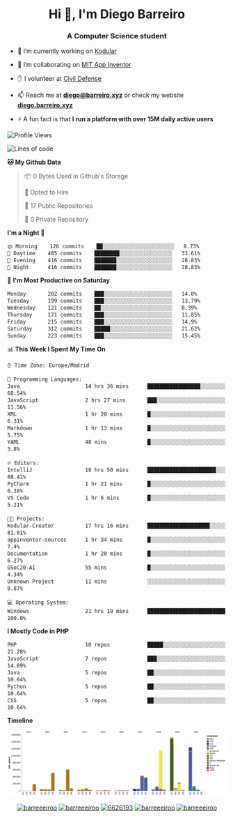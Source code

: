 <h1 align="center">Hi 👋, I'm Diego Barreiro</h1>
<h3 align="center">A Computer Science student</h3>

- 🔭 I’m currently working on [Kodular](https://www.kodular.io)

- 👯 I’m collaborating on [MIT App Inventor](https://github.com/mit-cml/appinventor-sources)

- ✋ I volunteer at [Civil Defense](https://proteccioncivil.sdc.gal)

- 📫 Reach me at **diego@barreiro.xyz** or check my website **[diego.barreiro.xyz](https://diego.barreiro.xyz)**

- ⚡ A fun fact is that **I run a platform with over 15M daily active users**

<!--START_SECTION:waka-->
![Profile Views](http://img.shields.io/badge/Profile%20Views-16-blue)

![Lines of code](https://img.shields.io/badge/From%20Hello%20World%20I%27ve%20Written-21.7%20million%20lines%20of%20code-blue)

**🐱 My Github Data** 

> 📦 0 Bytes Used in Github's Storage 
 > 
> 💼 Opted to Hire
 > 
> 📜 17 Public Repositories
 > 
> 🔑 0 Private Repository 
 > 
**I'm a Night 🦉** 

```text
🌞 Morning    126 commits    ██░░░░░░░░░░░░░░░░░░░░░░░   8.73% 
🌆 Daytime    485 commits    ████████░░░░░░░░░░░░░░░░░   33.61% 
🌃 Evening    416 commits    ███████░░░░░░░░░░░░░░░░░░   28.83% 
🌙 Night      416 commits    ███████░░░░░░░░░░░░░░░░░░   28.83%

```
📅 **I'm Most Productive on Saturday** 

```text
Monday       202 commits    ███░░░░░░░░░░░░░░░░░░░░░░   14.0% 
Tuesday      199 commits    ███░░░░░░░░░░░░░░░░░░░░░░   13.79% 
Wednesday    121 commits    ██░░░░░░░░░░░░░░░░░░░░░░░   8.39% 
Thursday     171 commits    ███░░░░░░░░░░░░░░░░░░░░░░   11.85% 
Friday       215 commits    ███░░░░░░░░░░░░░░░░░░░░░░   14.9% 
Saturday     312 commits    █████░░░░░░░░░░░░░░░░░░░░   21.62% 
Sunday       223 commits    ███░░░░░░░░░░░░░░░░░░░░░░   15.45%

```


📊 **This Week I Spent My Time On** 

```text
⌚︎ Time Zone: Europe/Madrid

💬 Programming Languages: 
Java                     14 hrs 36 mins      █████████████████░░░░░░░░   68.54% 
JavaScript               2 hrs 27 mins       ███░░░░░░░░░░░░░░░░░░░░░░   11.56% 
XML                      1 hr 20 mins        █░░░░░░░░░░░░░░░░░░░░░░░░   6.31% 
Markdown                 1 hr 13 mins        █░░░░░░░░░░░░░░░░░░░░░░░░   5.75% 
YAML                     48 mins             █░░░░░░░░░░░░░░░░░░░░░░░░   3.8%

🔥 Editors: 
IntelliJ                 18 hrs 50 mins      ██████████████████████░░░   88.41% 
PyCharm                  1 hr 21 mins        █░░░░░░░░░░░░░░░░░░░░░░░░   6.38% 
VS Code                  1 hr 6 mins         █░░░░░░░░░░░░░░░░░░░░░░░░   5.21%

🐱‍💻 Projects: 
Kodular-Creator          17 hrs 16 mins      ████████████████████░░░░░   81.01% 
appinventor-sources      1 hr 34 mins        █░░░░░░░░░░░░░░░░░░░░░░░░   7.4% 
Documentation            1 hr 20 mins        █░░░░░░░░░░░░░░░░░░░░░░░░   6.27% 
GSoC20-AI                55 mins             █░░░░░░░░░░░░░░░░░░░░░░░░   4.34% 
Unknown Project          11 mins             ░░░░░░░░░░░░░░░░░░░░░░░░░   0.87%

💻 Operating System: 
Windows                  21 hrs 19 mins      █████████████████████████   100.0%

```

**I Mostly Code in PHP** 

```text
PHP                      10 repos            █████░░░░░░░░░░░░░░░░░░░░   21.28% 
JavaScript               7 repos             ███░░░░░░░░░░░░░░░░░░░░░░   14.89% 
Java                     5 repos             ██░░░░░░░░░░░░░░░░░░░░░░░   10.64% 
Python                   5 repos             ██░░░░░░░░░░░░░░░░░░░░░░░   10.64% 
CSS                      5 repos             ██░░░░░░░░░░░░░░░░░░░░░░░   10.64%

```


**Timeline**

![Chart not found](https://github.com/barreeeiroo/barreeeiroo/blob/master/charts/bar_graph.png) 


<!--END_SECTION:waka-->

<p align="center">
<a href="https://twitter.com/barreeeiroo" target="blank"><img align="center" src="https://cdn.jsdelivr.net/npm/simple-icons@3.0.1/icons/twitter.svg" alt="barreeeiroo" height="20" width="20" /></a>
<a href="https://linkedin.com/in/barreeeiroo" target="blank"><img align="center" src="https://cdn.jsdelivr.net/npm/simple-icons@3.0.1/icons/linkedin.svg" alt="barreeeiroo" height="20" width="20" /></a>
<a href="https://stackoverflow.com/users/6626193" target="blank"><img align="center" src="https://cdn.jsdelivr.net/npm/simple-icons@3.0.1/icons/stackoverflow.svg" alt="6626193" height="20" width="20" /></a>
<a href="https://fb.com/barreeeiroo" target="blank"><img align="center" src="https://cdn.jsdelivr.net/npm/simple-icons@3.0.1/icons/facebook.svg" alt="barreeeiroo" height="20" width="20" /></a>
<a href="https://instagram.com/barreeeiroo" target="blank"><img align="center" src="https://cdn.jsdelivr.net/npm/simple-icons@3.0.1/icons/instagram.svg" alt="barreeeiroo" height="20" width="20" /></a>
</p>
